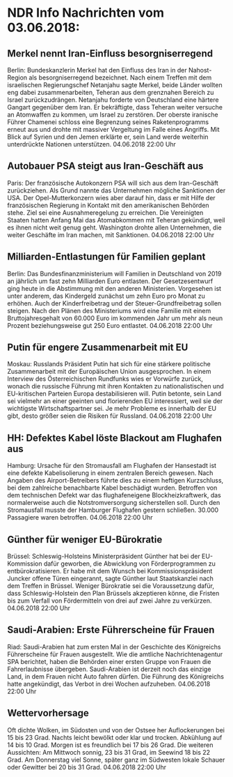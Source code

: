 # NDR Info Nachrichten vom 03.06.2018:


## Merkel nennt Iran-Einfluss besorgniserregend
Berlin: Bundeskanzlerin Merkel hat den Einfluss des Iran in der Nahost-Region als besorgniserregend bezeichnet. Nach einem Treffen mit dem israelischen Regierungschef Netanjahu sagte Merkel, beide Länder wollten eng dabei zusammenarbeiten, Teheran aus dem grenznahen Bereich zu Israel zurückzudrängen. Netanjahu forderte von Deutschland eine härtere Gangart gegenüber dem Iran. Er bekräftigte, dass Teheran weiter versuche an Atomwaffen zu kommen, um Israel zu zerstören. Der oberste iranische Führer Chamenei schloss eine Begrenzung seines Raketenprogramms erneut aus und drohte mit massiver Vergeltung im Falle eines Angriffs. Mit Blick auf Syrien und den Jemen erklärte er, sein Land werde weiterhin unterdrückte Nationen unterstützen. 04.06.2018 22:00 Uhr 

## Autobauer PSA steigt aus Iran-Geschäft aus
Paris: Der französische Autokonzern PSA will sich aus dem Iran-Geschäft zurückziehen. Als Grund nannte das Unternehmen mögliche Sanktionen der USA. Der Opel-Mutterkonzern wies aber darauf hin, dass er mit Hilfe der französischen Regierung in Kontakt mit den amerikanischen Behörden stehe. Ziel sei eine Ausnahmeregelung zu erreichen. Die Vereinigten Staaten hatten Anfang Mai das Atomabkommen mit Teheran gekündigt, weil es ihnen nicht weit genug geht. Washington drohte allen Unternehmen, die weiter Geschäfte im Iran machen, mit Sanktionen. 04.06.2018 22:00 Uhr 

## Milliarden-Entlastungen für Familien geplant
Berlin: Das Bundesfinanzministerium will Familien in Deutschland von 2019 an jährlich um fast zehn Milliarden Euro entlasten. Der Gesetzesentwurf ging heute in die Abstimmung mit den anderen Ministerien. Vorgesehen ist unter anderem, das Kindergeld zunächst um zehn Euro pro Monat zu erhöhen. Auch der Kinderfreibetrag und der Steuer-Grundfreibetrag sollen steigen. Nach den Plänen des Ministeriums wird eine Familie mit einem Bruttojahresgehalt von 60.000 Euro im kommenden Jahr um mehr als neun Prozent beziehungsweise gut 250 Euro entlastet. 04.06.2018 22:00 Uhr 

## Putin für engere Zusammenarbeit mit EU
Moskau: Russlands Präsident Putin hat sich für eine stärkere politische Zusammenarbeit mit der Europäischen Union ausgesprochen. In einem Interview des Österreichischen Rundfunks wies er Vorwürfe zurück, wonach die russische Führung mit ihren Kontakten zu nationalistischen und EU-kritischen Parteien Europa destabilisieren will. Putin betonte, sein Land sei vielmehr an einer geeinten und florierenden EU interessiert, weil sie der wichtigste Wirtschaftspartner sei. Je mehr Probleme es innerhalb der EU gibt, desto größer seien die Risiken für Russland. 04.06.2018 22:00 Uhr 

## HH: Defektes Kabel löste Blackout am Flughafen aus
Hamburg:  Ursache für den Stromausfall am Flughafen der Hansestadt ist eine defekte Kabelisolierung in einem zentralen Bereich gewesen. Nach Angaben des Airport-Betreibers führte dies zu einem heftigen Kurzschluss, bei dem zahlreiche benachbarte Kabel beschädigt wurden. Betroffen von dem technischen Defekt war das flughafeneigene Blockheizkraftwerk, das normalerweise auch die Notstromversorgung sicherstellen soll. Durch den Stromausfall musste der Hamburger Flughafen gestern schließen. 30.000 Passagiere waren betroffen. 04.06.2018 22:00 Uhr 

## Günther für weniger EU-Bürokratie
Brüssel: Schleswig-Holsteins Ministerpräsident Günther hat bei der EU-Kommission dafür geworben, die Abwicklung von Förderprogrammen zu entbürokratisieren. Er habe mit dem Wunsch bei Kommissionspräsident Juncker offene Türen eingerannt, sagte Günther laut Staatskanzlei nach dem Treffen in Brüssel. Weniger Bürokratie sei die Voraussetzung dafür, dass Schleswig-Holstein den Plan Brüssels akzeptieren könne, die Fristen bis zum Verfall von Fördermitteln von drei auf zwei Jahre zu verkürzen. 04.06.2018 22:00 Uhr 

## Saudi-Arabien: Erste Führerscheine für Frauen
Riad: Saudi-Arabien hat zum ersten Mal in der Geschichte des Königreichs Führerscheine für Frauen ausgestellt. Wie die amtliche Nachrichtenagentur SPA berichtet, haben die Behörden einer ersten Gruppe von Frauen die Fahrerlaubnisse übergeben. Saudi-Arabien ist derzeit noch das einzige Land, in dem Frauen nicht Auto fahren dürfen. Die Führung des Königreichs hatte angekündigt, das Verbot in drei Wochen aufzuheben. 04.06.2018 22:00 Uhr 

## Wettervorhersage
Oft dichte Wolken, im Südosten und von der Ostsee her Auflockerungen bei 15 bis 23 Grad. Nachts leicht bewölkt oder klar und trocken. Abkühlung auf 14 bis 10 Grad. Morgen ist es freundlich bei 17 bis 26 Grad. Die weiteren Aussichten: Am Mittwoch sonnig, 23 bis 31 Grad, im Seewind 18 bis 22 Grad. Am Donnerstag viel Sonne, später ganz im Südwesten lokale Schauer oder Gewitter bei 20 bis 31 Grad. 04.06.2018 22:00 Uhr 
